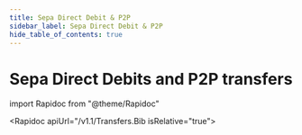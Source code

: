 ```yaml
---
title: Sepa Direct Debit & P2P
sidebar_label: Sepa Direct Debit & P2P
hide_table_of_contents: true
---
```


# Sepa Direct Debits and P2P transfers

import Rapidoc from "@theme/Rapidoc"

<Rapidoc apiUrl="/v1.1/Transfers.Bib isRelative="true">
</Rapidoc>
